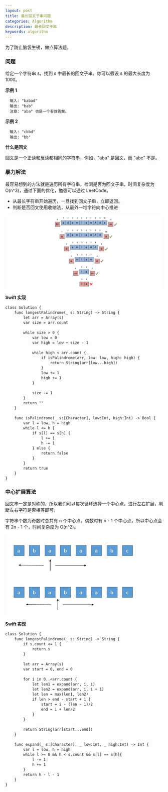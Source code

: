 ```yaml
---
layout: post
title: 最长回文子串问题
categories: Algorithm
description: 最长回文子串
keywords: algorithm
---
```


为了防止脑袋生锈，做点算法题。

### 问题
给定一个字符串 s，找到 s 中最长的回文子串。你可以假设 s 的最大长度为 1000。

**示例 1**

```
  输入: "babad"
  输出: "bab"
  注意: "aba" 也是一个有效答案。 
  ```

**示例 2**
```
  输入: "cbbd"
  输出: "bb"
```

**什么是回文**

回文是一个正读和反读都相同的字符串，例如，"aba" 是回文，而 "abc" 不是。

### 暴力解法

最容易想到的方法就是遍历所有字符串，检测是否为回文子串，时间复杂度为 O(n^3)，通过下面的优化，勉强可以通过 LeetCode。
* 从最长字符串开始遍历，一旦找到回文子串，立即返回。
* 判断是否回文使用收缩法，从最外一堆字符向中心推进

![](/images/algorithm_shrink.jpg)

**Swift 实现**
```
class Solution {
    func longestPalindrome(_ s: String) -> String {
        let arr = Array(s)
        var size = arr.count
        
        while size > 0 {
            var low = 0
            var high = low + size - 1
            
            while high < arr.count {
                if isPalindrome(arr, low: low, high: high) {
                    return String(arr[low...high])
                }
                low += 1
                high += 1
            }
            
            size -= 1
        }
        return ""
    }
    
    func isPalindrome(_ s:[Character], low:Int, high:Int) -> Bool {
        var l = low, h = high
        while l <= h {
            if s[l] == s[h] {
                l += 1
                h -= 1
            } else {
                return false
            }
        }
        return true
    }
}
```

### 中心扩展算法

回文串一定是对称的，所以我们可以每次循环选择一个中心点，进行左右扩展，判断左右字符是否相等即可。

字符串个数为奇数时总共有 n 个中心点，偶数时有 n - 1 个中心点，所以中心点会有 2n - 1 个，时间复杂度为 O(n^2)。

![](/images/algorithm_expand.png)

**Swift 实现**

```
class Solution {
    func longestPalindrome(_ s: String) -> String {
        if s.count <= 1 {
            return s
        }
        
        let arr = Array(s)
        var start = 0, end = 0
        
        for i in 0..<arr.count {
            let len1 = expand(arr, i, i)
            let len2 = expand(arr, i, i + 1)
            let len = max(len1, len2)
            if len > end - start + 1 {
                start = i - (len - 1)/2
                end = i + len/2
            }
        }
    
        return String(arr[start...end])
    }
    
    func expand(_ s:[Character], _ low:Int, _ high:Int) -> Int {
        var l = low, h = high
        while l >= 0 && h < s.count && s[l] == s[h]{
            l -= 1
            h += 1
        }
        return h - l - 1
    }
}
```

